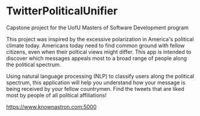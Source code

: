 # TwitterPoliticalUnifier
Capstone project for the UofU Masters of Software Development program

This project was inspired by the excessive polarization in America's political climate today. Americans today need to find common ground with fellow citizens, even when their poltical views might differ. This app is intended to discover which messages appeals most to a broad range of people along the political spectrum.

Using natural language processing (NLP) to classify users along the political spectrum, this application will help you understand how your message is being received by your fellow countrymen. Find the tweets that are liked most by people of all political affiliations!

https://www.knownastron.com:5000
